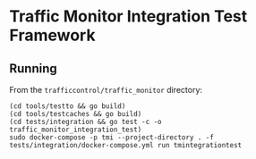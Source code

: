 # Traffic Monitor Integration Test Framework

## Running

From the `trafficcontrol/traffic_monitor` directory:

```
(cd tools/testto && go build)
(cd tools/testcaches && go build)
(cd tests/integration && go test -c -o traffic_monitor_integration_test)
sudo docker-compose -p tmi --project-directory . -f tests/integration/docker-compose.yml run tmintegrationtest
```
